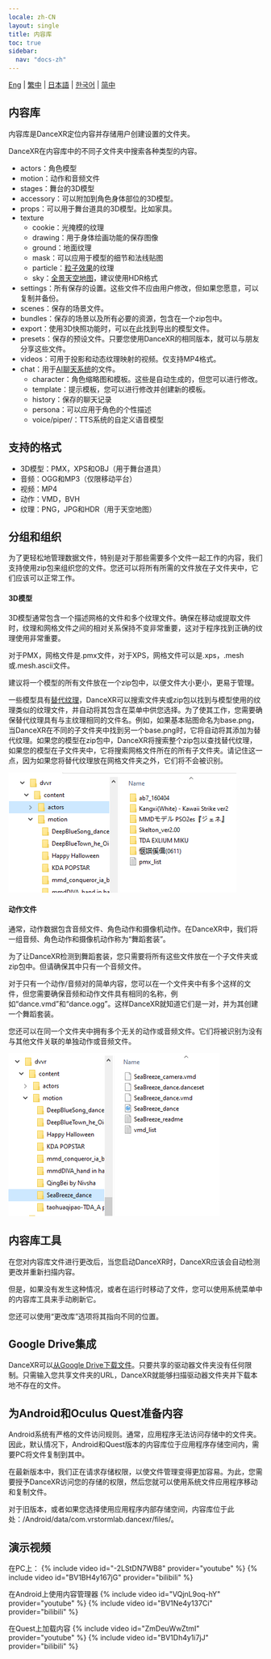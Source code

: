 ```yaml
---
locale: zh-CN
layout: single
title: 内容库
toc: true
sidebar:
  nav: "docs-zh"
---
```

[Eng](/dancexr/preparecontent) | [繁中](/tw/dancexr/preparecontent) | [日本語](/jp/dancexr/preparecontent) | [한국어](/kr/dancexr/preparecontent) | [简中](/zh/dancexr/preparecontent)

## 内容库

内容库是DanceXR定位内容并存储用户创建设置的文件夹。

DanceXR在内容库中的不同子文件夹中搜索各种类型的内容。

* actors：角色模型
* motion：动作和音频文件
* stages：舞台的3D模型
* accessory：可以附加到角色身体部位的3D模型。
* props：可以用于舞台道具的3D模型。比如家具。
* texture
  * cookie：光掩模的纹理
  * drawing：用于身体绘画功能的保存图像
  * ground：地面纹理
  * mask：可以应用于模型的细节和法线贴图
  * particle：[粒子效果](features/particles.md)的纹理
  * sky：[全景天空地图](features/skymap.md)，建议使用HDR格式
* settings：所有保存的设置。这些文件不应由用户修改，但如果您愿意，可以复制并备份。
* scenes：保存的场景文件。
* bundles：保存的场景以及所有必要的资源，包含在一个zip包中。
* export：使用3D快照功能时，可以在此找到导出的模型文件。
* presets：保存的预设文件。只要您使用DanceXR的相同版本，就可以与朋友分享这些文件。
* videos：可用于投影和动态纹理映射的视频。仅支持MP4格式。
* chat：用于[AI聊天系统](ai_chat.md)的文件。
  * character：角色缩略图和模板。这些是自动生成的，但您可以进行修改。
  * template：提示模板，您可以进行修改并创建新的模板。
  * history：保存的聊天记录
  * persona：可以应用于角色的个性描述
  * voice/piper/：TTS系统的自定义语音模型

## 支持的格式

* 3D模型：PMX，XPS和OBJ（用于舞台道具）
* 音频：OGG和MP3（仅限移动平台）
* 视频：MP4
* 动作：VMD，BVH
* 纹理：PNG，JPG和HDR（用于天空地图）

## 分组和组织

为了更轻松地管理数据文件，特别是对于那些需要多个文件一起工作的内容，我们支持使用zip包来组织您的文件。您还可以将所有所需的文件放在子文件夹中，它们应该可以正常工作。

#### 3D模型

3D模型通常包含一个描述网格的文件和多个纹理文件。确保在移动或提取文件时，纹理和网格文件之间的相对关系保持不变非常重要，这对于程序找到正确的纹理使用非常重要。

对于PMX，网格文件是.pmx文件，对于XPS，网格文件可以是.xps，.mesh或.mesh.ascii文件。

建议将一个模型的所有文件放在一个zip包中，以便文件大小更小，更易于管理。

一些模型具有[替代纹理](features/alternative_textures.md)，DanceXR可以搜索文件夹或zip包以找到与模型使用的纹理类似的纹理文件，并自动将其包含在菜单中供您选择。为了使其工作，您需要确保替代纹理具有与主纹理相同的文件名。例如，如果基本贴图命名为base.png，当DanceXR在不同的子文件夹中找到另一个base.png时，它将自动将其添加为替代纹理。如果您的模型在zip包中，DanceXR将搜索整个zip包以查找替代纹理，如果您的模型在子文件夹中，它将搜索网格文件所在的所有子文件夹。请记住这一点，因为如果您将替代纹理放在网格文件夹之外，它们将不会被识别。

![演员文件夹示例](/images/content_actors.PNG)

#### 动作文件

通常，动作数据包含音频文件、角色动作和摄像机动作。在DanceXR中，我们将一组音频、角色动作和摄像机动作称为“舞蹈套装”。

为了让DanceXR检测到舞蹈套装，您只需要将所有这些文件放在一个子文件夹或zip包中。但请确保其中只有一个音频文件。

对于只有一个动作/音频对的简单内容，您可以在一个文件夹中有多个这样的文件，但您需要确保音频和动作文件具有相同的名称，例如“dance.vmd”和“dance.ogg”。这样DanceXR就知道它们是一对，并为其创建一个舞蹈套装。

您还可以在同一个文件夹中拥有多个无关的动作或音频文件。它们将被识别为没有与其他文件关联的单独动作或音频文件。

![动作文件夹示例](/images/content_motion.PNG)

## 内容库工具

在您对内容库文件进行更改后，当您启动DanceXR时，DanceXR应该会自动检测更改并重新扫描内容。

但是，如果没有发生这种情况，或者在运行时移动了文件，您可以使用系统菜单中的内容库工具来手动刷新它。

您还可以使用“更改库”选项将其指向不同的位置。

## Google Drive集成

DanceXR可以[从Google Drive下载文件](features/googledrive.md)。只要共享的驱动器文件夹没有任何限制。只需输入您共享文件夹的URL，DanceXR就能够扫描驱动器文件夹并下载本地不存在的文件。

## 为Android和Oculus Quest准备内容

Android系统有严格的文件访问规则。通常，应用程序无法访问存储中的文件夹。因此，默认情况下，Android和Quest版本的内容库位于应用程序存储空间内，需要PC将文件复制到其中。

在最新版本中，我们正在请求存储权限，以使文件管理变得更加容易。为此，您需要授予DanceXR访问您的存储的权限，然后您就可以使用系统文件应用程序移动和复制文件。

对于旧版本，或者如果您选择使用应用程序内部存储空间，内容库位于此处：/Android/data/com.vrstormlab.dancexr/files/。

## 演示视频

在PC上：
{% include video id="-2LStDN7WB8" provider="youtube" %}
{% include video id="BV1BH4y167jG" provider="bilibili" %}

在Android上使用内容管理器
{% include video id="VQjnL9oq-hY" provider="youtube" %}
{% include video id="BV1Ne4y137Ci" provider="bilibili" %}

在Quest上加载内容
{% include video id="ZmDeuWwZtmI" provider="youtube" %}
{% include video id="BV1Dh4y1i7jJ" provider="bilibili" %}